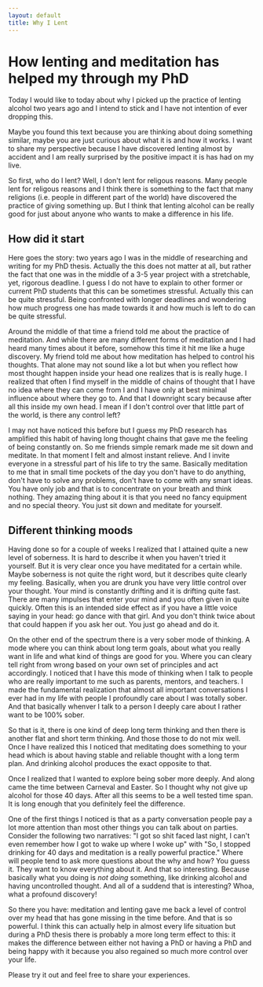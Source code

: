 ```yaml
---
layout: default
title: Why I Lent
---
```


# How lenting and meditation has helped my through my PhD

Today I would like to today about why I picked up the practice of lenting alcohol two years ago and I intend
to stick and I have not intention of ever dropping this.

Maybe you found this text because you are thinking about doing something similar, maybe you are just curious
about what it is and how it works. I want to share my perspective because I have discovered lenting almost
by accident and I am really surprised by the positive impact it is has had on my live. 

So first, who do I lent? Well, I don't lent for religous reasons. Many people lent for religous reasons
and I think there is something to the fact that many religions (i.e. people in different part of the
world) have discovered the practice of giving something up. But I think that lenting alcohol can be
really good for just about anyone who wants to make a difference in his life.

## How did it start

Here goes the story: two years ago I was in the middle of researching and writing for my PhD thesis. Actually
the this does not matter at all, but rather the fact that one was in the middle of a 3-5 year project
with a stretchable, yet, rigorous deadline. I guess I do not have to explain to other former or current
PhD students that this can be sometimes stressful. Actually this can be quite stressful. Being confronted
with longer deadlines and wondering how much progress one has made towards it and how much is left to
do can be quite stressful.

Around the middle of that time a friend told me about the practice of meditation. And while there are many
different forms of meditation and I had heard many times about it before, somehow this time it hit me
like a huge discovery. My friend told me about how meditation has helped to control his thoughts. 
That alone may not sound like a lot but when you reflect how most thought happen inside your head one realizes
that is is really huge. I realized that often I find myself in the middle of chains of thought that I
have no idea where they can come from I and I have only at best minimal influence about where they go to.
And that I downright scary because after all this inside my own head. I mean if I don't control over that little
part of the world, is there any control left?

I may not have noticed this before but I guess my PhD research has amplified this habit of having long thought
chains that gave me the feeling of being constantly on. So me friends simple remark made me sit down and
meditate. In that moment I felt and almost instant relieve. And I invite everyone in a stressful part of
his life to try the same. Basically meditation to me that in small time pockets of the day you don't have
to do anything, don't have to solve any problems, don't have to come with any smart ideas. You have only
job and that is to concentrate on your breath and think nothing. They amazing thing about it is that you need
no fancy equipment and no special theory. You just sit down and meditate for yourself.

## Different thinking moods

Having done so for a couple of weeks I realized that I attained quite a new level of soberness. It is hard
to describe it when you haven't tried it yourself. But it is very clear once you have meditated for a certain
while. Maybe soberness is not quite the right word, but it describes quite clearly my feeling. Basically,
when you are drunk you have very little control over your thought. Your mind is constantly drifting and
it is drifting quite fast. There are many impulses that enter your mind and you often given in quite quickly.
Often this is an intended side effect as if you have a little voice saying in your head: go dance with that
girl. And you don't think twice about that could happen if you ask her out. You just go ahead and do it.

On the other end of the spectrum there is a very sober mode of thinking. A mode where you can think about
long term goals, about what you really want in life and what kind of things are good for you. Where
you can cleary tell right from wrong based on your own set of principles and act accordingly. I noticed
that I have this mode of thinking when I talk to people who are really important to me such as parents,
mentors, and teachers. I made the fundamental realization that almost all important conversations I ever had in
my life with people I profoundly care about I was totally sober. And that basically whenver I talk to a
person I deeply care about I rather want to be 100% sober.

So that is it, there is one kind of deep long term thinking and then there is another flat and short term
thinking. And those those to do not mix well. Once I have realized this I noticed that meditating does
something to your head which is about having stable and reliable thought with a long term plan. And
drinking alcohol produces the exact opposite to that.

Once I realized that I wanted to explore being sober more deeply. And along came the time between Carneval
and Easter. So I thought why not give up alcohol for those 40 days. After all this seems to be a well
tested time span. It is long enough that you definitely feel the difference.

One of the first things I noticed is that as a party conversation people pay a lot more attention than
most other things you can talk about on parties. Consider the following two narratives: "I got so
shit faced last night, I can't even remember how I got to wake up where I woke up" with "So, I stopped
drinking for 40 days and meditation is a really powerful practice." Where will people tend to ask more
questions about the why and how? You guess it. They want to know everything about it. And that so
interesting. Because basically what you doing is *not doing* something, like drinking alcohol and
having uncontrolled thought. And all of a suddend that is interesting? Whoa, what a profound discovery!

So there you have: meditation and lenting gave me back a level of control over my head that has gone missing
in the time before. And that is so powerful. I think this can actually help in  almost every life situation
but during a PhD thesis there is probably a more long term effect to this: it makes the difference between
either not having a PhD or having a PhD and being happy with it because you also regained so much more
control over your life.

Please try it out and feel free to share your experiences.
